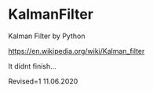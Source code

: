 # KalmanFilter
Kalman Filter by Python

https://en.wikipedia.org/wiki/Kalman_filter

It didnt finish...

Revised=1  11.06.2020
